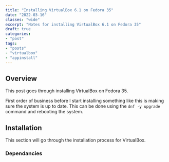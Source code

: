 ```yaml
---
title: "Installing VirtualBox 6.1 on Fedora 35"
date: "2022-03-16"
classes: "wide"
excerpt: "Notes for installing VirtualBox 6.1 on Fedora 35"
draft: true
categories:
- "post"
tags:
- "posts"
- "virtualbox"
- "appinstall"
---
```


## Overview

This post goes through installing VirtualBox on Fedora 35.

First order of business before I start installing something like this is
making sure the system is up to date. This can be done using the ```dnf
-y upgrade``` command and rebooting the system.

## Installation

This section will go through the installation process for VirtualBox.

### Dependancies
